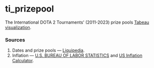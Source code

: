 # ti_prizepool
The International DOTA 2 Tournaments' (2011-2023) prize pools [Tabeau visualization](https://public.tableau.com/app/profile/ivanjkaramazov/viz/TIPrizepools/Base).

### Sources
1. Dates and prize pools — [Liquipedia](https://liquipedia.net/dota2/The_International/2023).
2. Inflation — [U.S. BUREAU OF LABOR STATISTICS](https://data.bls.gov/cgi-bin/cpicalc.pl?cost1=100.00&year1=202309&year2=201108) and [US Inflation Calculator](https://www.usinflationcalculator.com/).
